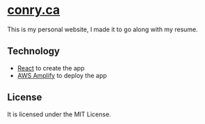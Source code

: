 # [conry.ca](https://conry.ca)

This is my personal website, I made it to go along with my resume.

## Technology

- [React](https://github.com/facebook/react) to create the app
- [AWS Amplify](https://aws.amazon.com/amplify/) to deploy the app

## License

It is licensed under the MIT License.